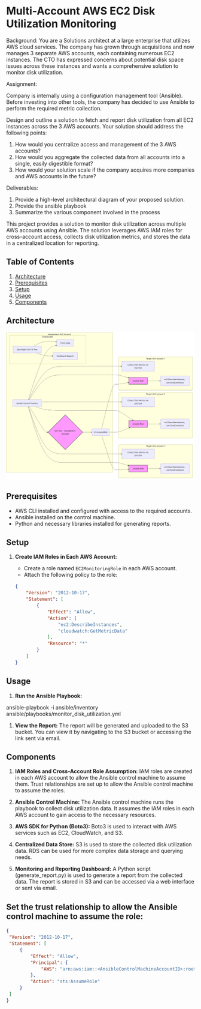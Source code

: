 # Multi-Account AWS EC2 Disk Utilization Monitoring

Background: 
You are a Solutions architect at a large enterprise that utilizes AWS cloud services. The company has grown through acquisitions and now manages 3 separate AWS accounts, each containing numerous EC2 instances. The CTO has expressed concerns about potential disk space issues across these instances and wants a comprehensive solution to monitor disk utilization. 


Assignment: 

Company is internally using a configuration management tool (Ansible). Before investing into other tools, the company has decided to use Ansible to perform the required metric collection. 

Design and outline a solution to fetch and report disk utilization from all EC2 instances across the 3 AWS accounts. Your solution should address the following points: 
1.  How would you centralize access and management of the 3 AWS accounts? 
2.  How would you aggregate the collected data from all accounts into a single, easily digestible format? 
3.  How would your solution scale if the company acquires more companies and AWS accounts in the future?
   

Deliverables: 
1. Provide a high-level architectural diagram of your proposed solution. 
2. Provide the ansible playbook 
3. Summarize the various component involved in the process

This project provides a solution to monitor disk utilization across multiple AWS accounts using Ansible. The solution leverages AWS IAM roles for cross-account access, collects disk utilization metrics, and stores the data in a centralized location for reporting.

## Table of Contents
1. [Architecture](#architecture)
2. [Prerequisites](#prerequisites)
3. [Setup](#setup)
4. [Usage](#usage)
5. [Components](#components)

## Architecture

![Architecture Diagram](architecture-diagram.png)

## Prerequisites

- AWS CLI installed and configured with access to the required accounts.
- Ansible installed on the control machine.
- Python and necessary libraries installed for generating reports.

## Setup

1. **Create IAM Roles in Each AWS Account:**
   - Create a role named `EC2MonitoringRole` in each AWS account.
   - Attach the following policy to the role:

   ```json
   {
       "Version": "2012-10-17",
       "Statement": [
           {
               "Effect": "Allow",
               "Action": [
                   "ec2:DescribeInstances",
                   "cloudwatch:GetMetricData"
               ],
               "Resource": "*"
           }
       ]
   }


## Usage

1. **Run the Ansible Playbook:**

ansible-playbook -i ansible/inventory ansible/playbooks/monitor_disk_utilization.yml

1. **View the Report:**
The report will be generated and uploaded to the S3 bucket. You can view it by navigating to the S3 bucket or accessing the link sent via email.

## Components

1. **IAM Roles and Cross-Account Role Assumption:**
IAM roles are created in each AWS account to allow the Ansible control machine to assume them.
Trust relationships are set up to allow the Ansible control machine to assume the roles.

2. **Ansible Control Machine:**
The Ansible control machine runs the playbook to collect disk utilization data.
It assumes the IAM roles in each AWS account to gain access to the necessary resources.

3. **AWS SDK for Python (Boto3):**
Boto3 is used to interact with AWS services such as EC2, CloudWatch, and S3.

4. **Centralized Data Store:**
S3 is used to store the collected disk utilization data.
RDS can be used for more complex data storage and querying needs.

5. **Monitoring and Reporting Dashboard:**
A Python script (generate_report.py) is used to generate a report from the collected data.
The report is stored in S3 and can be accessed via a web interface or sent via email.

## Set the trust relationship to allow the Ansible control machine to assume the role:
   
   ```json
   {
    "Version": "2012-10-17",
    "Statement": [
        {
            "Effect": "Allow",
            "Principal": {
                "AWS": "arn:aws:iam::<AnsibleControlMachineAccountID>:root"
            },
            "Action": "sts:AssumeRole"
        }
    ]
}
